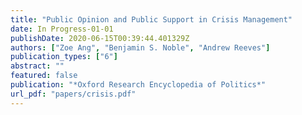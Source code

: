 ```yaml
---
title: "Public Opinion and Public Support in Crisis Management"
date: In Progress-01-01
publishDate: 2020-06-15T00:39:44.401329Z
authors: ["Zoe Ang", "Benjamin S. Noble", "Andrew Reeves"]
publication_types: ["6"]
abstract: ""
featured: false
publication: "*Oxford Research Encyclopedia of Politics*"
url_pdf: "papers/crisis.pdf"
---
```


